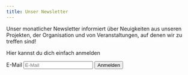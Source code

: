 ```yaml
---
title: Unser Newsletter
---
```


Unser monatlicher Newsletter informiert über Neuigkeiten aus unseren Projekten, der Organisation und von Veranstaltungen, auf denen wir zu treffen sind!


Hier kannst du dich einfach anmelden

<form method="post" action="https://te917244a.emailsys1a.net/172/4129/5126005eed/subscribe/form.html?_g=1655987201" class="c__newsletter">
  <label for="email" class="sr-only">E-Mail</label>
  <input type="text" name="email" class="c__newsletter__input" id="email" placeholder="E-Mail" value="" required>
  <span class="input-group-btn">
    <button type="submit" class="c__newsletter__btn">Anmelden</button>
    <span style="position: absolute; left: -5000px;"></span>
  </span>
</form>
